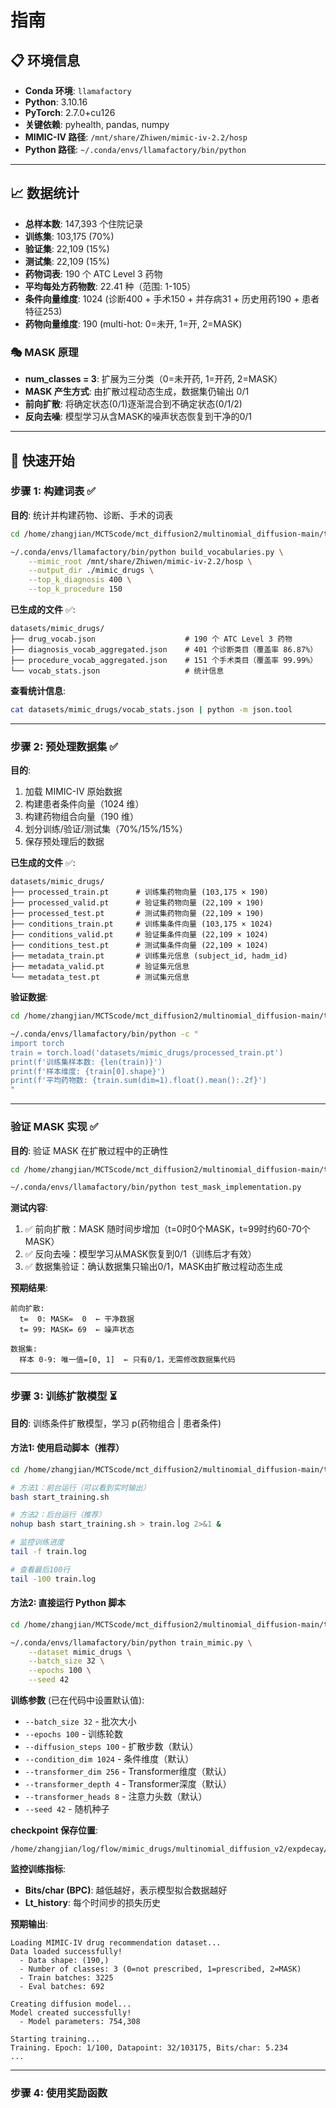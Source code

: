 #  指南

## 📋 环境信息

- **Conda 环境**: `llamafactory`
- **Python**: 3.10.16
- **PyTorch**: 2.7.0+cu126
- **关键依赖**: pyhealth, pandas, numpy
- **MIMIC-IV 路径**: `/mnt/share/Zhiwen/mimic-iv-2.2/hosp`
- **Python 路径**: `~/.conda/envs/llamafactory/bin/python`


---

## 📈 数据统计

- **总样本数**: 147,393 个住院记录
- **训练集**: 103,175 (70%)
- **验证集**: 22,109 (15%)
- **测试集**: 22,109 (15%)
- **药物词表**: 190 个 ATC Level 3 药物
- **平均每处方药物数**: 22.41 种（范围: 1-105）
- **条件向量维度**: 1024 (诊断400 + 手术150 + 并存病31 + 历史用药190 + 患者特征253)
- **药物向量维度**: 190 (multi-hot: 0=未开, 1=开, 2=MASK)

### 🎭 MASK 原理

- **num_classes = 3**: 扩展为三分类（0=未开药, 1=开药, 2=MASK）
- **MASK 产生方式**: 由扩散过程动态生成，数据集仍输出 0/1
- **前向扩散**: 将确定状态(0/1)逐渐混合到不确定状态(0/1/2)
- **反向去噪**: 模型学习从含MASK的噪声状态恢复到干净的0/1
 
 

---

## 🚀 快速开始

### 步骤 1: 构建词表 ✅  

**目的**: 统计并构建药物、诊断、手术的词表

```bash
cd /home/zhangjian/MCTScode/mct_diffusion2/multinomial_diffusion-main/text_diffusion/datasets

~/.conda/envs/llamafactory/bin/python build_vocabularies.py \
    --mimic_root /mnt/share/Zhiwen/mimic-iv-2.2/hosp \
    --output_dir ./mimic_drugs \
    --top_k_diagnosis 400 \
    --top_k_procedure 150
```

**已生成的文件** ✅:
```
datasets/mimic_drugs/
├── drug_vocab.json                    # 190 个 ATC Level 3 药物
├── diagnosis_vocab_aggregated.json    # 401 个诊断类目（覆盖率 86.87%）
├── procedure_vocab_aggregated.json    # 151 个手术类目（覆盖率 99.99%）
└── vocab_stats.json                   # 统计信息
```

**查看统计信息**:
```bash
cat datasets/mimic_drugs/vocab_stats.json | python -m json.tool
```

---

### 步骤 2: 预处理数据集 ✅ 

**目的**:
1. 加载 MIMIC-IV 原始数据
2. 构建患者条件向量（1024 维）
3. 构建药物组合向量（190 维）
4. 划分训练/验证/测试集（70%/15%/15%）
5. 保存预处理后的数据

**已生成的文件** ✅:
```
datasets/mimic_drugs/
├── processed_train.pt      # 训练集药物向量 (103,175 × 190)
├── processed_valid.pt      # 验证集药物向量 (22,109 × 190)
├── processed_test.pt       # 测试集药物向量 (22,109 × 190)
├── conditions_train.pt     # 训练集条件向量 (103,175 × 1024)
├── conditions_valid.pt     # 验证集条件向量 (22,109 × 1024)
├── conditions_test.pt      # 测试集条件向量 (22,109 × 1024)
├── metadata_train.pt       # 训练集元信息 (subject_id, hadm_id)
├── metadata_valid.pt       # 验证集元信息
└── metadata_test.pt        # 测试集元信息
```

**验证数据**:
```bash
cd /home/zhangjian/MCTScode/mct_diffusion2/multinomial_diffusion-main/text_diffusion

~/.conda/envs/llamafactory/bin/python -c "
import torch
train = torch.load('datasets/mimic_drugs/processed_train.pt')
print(f'训练集样本数: {len(train)}')
print(f'样本维度: {train[0].shape}')
print(f'平均药物数: {train.sum(dim=1).float().mean():.2f}')
"
```

---

###   验证 MASK 实现 ✅ 

**目的**: 验证 MASK 在扩散过程中的正确性

```bash
cd /home/zhangjian/MCTScode/mct_diffusion2/multinomial_diffusion-main/text_diffusion

~/.conda/envs/llamafactory/bin/python test_mask_implementation.py
```

**测试内容**:
1. ✅ 前向扩散：MASK 随时间步增加（t=0时0个MASK，t=99时约60-70个MASK）
2. ✅ 反向去噪：模型学习从MASK恢复到0/1（训练后才有效）
3. ✅ 数据集验证：确认数据集只输出0/1，MASK由扩散过程动态生成

**预期结果**:
```
前向扩散:
  t=  0: MASK=  0  ← 干净数据
  t= 99: MASK= 69  ← 噪声状态

数据集:
  样本 0-9: 唯一值=[0, 1]  ← 只有0/1，无需修改数据集代码
```

---

### 步骤 3: 训练扩散模型 ⏳

**目的**: 训练条件扩散模型，学习 p(药物组合 | 患者条件)

#### 方法1: 使用启动脚本（推荐）

```bash
cd /home/zhangjian/MCTScode/mct_diffusion2/multinomial_diffusion-main/text_diffusion

# 方法1：前台运行（可以看到实时输出）
bash start_training.sh

# 方法2：后台运行（推荐）
nohup bash start_training.sh > train.log 2>&1 &

# 监控训练进度
tail -f train.log

# 查看最后100行
tail -100 train.log
```

#### 方法2: 直接运行 Python 脚本

```bash
cd /home/zhangjian/MCTScode/mct_diffusion2/multinomial_diffusion-main/text_diffusion

~/.conda/envs/llamafactory/bin/python train_mimic.py \
    --dataset mimic_drugs \
    --batch_size 32 \
    --epochs 100 \
    --seed 42
```

**训练参数** (已在代码中设置默认值):
- `--batch_size 32` - 批次大小
- `--epochs 100` - 训练轮数
- `--diffusion_steps 100` - 扩散步数（默认）
- `--condition_dim 1024` - 条件维度（默认）
- `--transformer_dim 256` - Transformer维度（默认）
- `--transformer_depth 4` - Transformer深度（默认）
- `--transformer_heads 8` - 注意力头数（默认）
- `--seed 42` - 随机种子

**checkpoint 保存位置**:
```
/home/zhangjian/log/flow/mimic_drugs/multinomial_diffusion_v2/expdecay/<timestamp>/check/checkpoint.pt
```

**监控训练指标**:
- **Bits/char (BPC)**: 越低越好，表示模型拟合数据越好
- **Lt_history**: 每个时间步的损失历史
 

**预期输出**:
```
Loading MIMIC-IV drug recommendation dataset...
Data loaded successfully!
  - Data shape: (190,)
  - Number of classes: 3 (0=not prescribed, 1=prescribed, 2=MASK)
  - Train batches: 3225
  - Eval batches: 692

Creating diffusion model...
Model created successfully!
  - Model parameters: 754,308

Starting training...
Training. Epoch: 1/100, Datapoint: 32/103175, Bits/char: 5.234
...
```

---

### 步骤 4: 使用奖励函数 
 